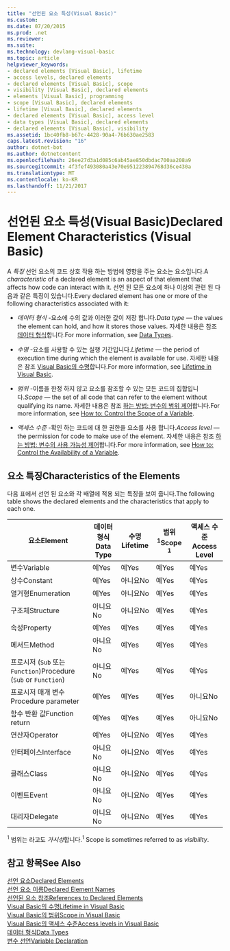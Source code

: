 ```yaml
---
title: "선언된 요소 특성(Visual Basic)"
ms.custom: 
ms.date: 07/20/2015
ms.prod: .net
ms.reviewer: 
ms.suite: 
ms.technology: devlang-visual-basic
ms.topic: article
helpviewer_keywords:
- declared elements [Visual Basic], lifetime
- access levels, declared elements
- declared elements [Visual Basic], scope
- visibility [Visual Basic], declared elements
- elements [Visual Basic], programming
- scope [Visual Basic], declared elements
- lifetime [Visual Basic], declared elements
- declared elements [Visual Basic], access level
- data types [Visual Basic], declared elements
- declared elements [Visual Basic], visibility
ms.assetid: 1bc40fb8-b67c-4428-90a4-76b630ae2583
caps.latest.revision: "16"
author: dotnet-bot
ms.author: dotnetcontent
ms.openlocfilehash: 26ee27d3a1d085c6ab45ae850dbdac700aa208a9
ms.sourcegitcommit: 4f3fef493080a43e70e951223894768d36ce430a
ms.translationtype: MT
ms.contentlocale: ko-KR
ms.lasthandoff: 11/21/2017
---
```

# <a name="declared-element-characteristics-visual-basic"></a><span data-ttu-id="0a8e9-102">선언된 요소 특성(Visual Basic)</span><span class="sxs-lookup"><span data-stu-id="0a8e9-102">Declared Element Characteristics (Visual Basic)</span></span>
<span data-ttu-id="0a8e9-103">A *특징* 선언 요소의 코드 상호 작용 하는 방법에 영향을 주는 요소는 요소입니다.</span><span class="sxs-lookup"><span data-stu-id="0a8e9-103">A *characteristic* of a declared element is an aspect of that element that affects how code can interact with it.</span></span> <span data-ttu-id="0a8e9-104">선언 된 모든 요소에 하나 이상의 관련 된 다음과 같은 특징이 있습니다.</span><span class="sxs-lookup"><span data-stu-id="0a8e9-104">Every declared element has one or more of the following characteristics associated with it:</span></span>  
  
-   <span data-ttu-id="0a8e9-105">*데이터 형식* -요소에 수의 값과 이러한 값이 저장 합니다.</span><span class="sxs-lookup"><span data-stu-id="0a8e9-105">*Data type* — the values the element can hold, and how it stores those values.</span></span> <span data-ttu-id="0a8e9-106">자세한 내용은 참조 [데이터 형식](../../../../visual-basic/language-reference/data-types/data-type-summary.md)합니다.</span><span class="sxs-lookup"><span data-stu-id="0a8e9-106">For more information, see [Data Types](../../../../visual-basic/language-reference/data-types/data-type-summary.md).</span></span>  
  
-   <span data-ttu-id="0a8e9-107">*수명* -요소를 사용할 수 있는 실행 기간입니다.</span><span class="sxs-lookup"><span data-stu-id="0a8e9-107">*Lifetime* — the period of execution time during which the element is available for use.</span></span> <span data-ttu-id="0a8e9-108">자세한 내용은 참조 [Visual Basic의 수명](../../../../visual-basic/programming-guide/language-features/declared-elements/lifetime.md)합니다.</span><span class="sxs-lookup"><span data-stu-id="0a8e9-108">For more information, see [Lifetime in Visual Basic](../../../../visual-basic/programming-guide/language-features/declared-elements/lifetime.md).</span></span>  
  
-   <span data-ttu-id="0a8e9-109">*범위* -이름을 한정 하지 않고 요소를 참조할 수 있는 모든 코드의 집합입니다.</span><span class="sxs-lookup"><span data-stu-id="0a8e9-109">*Scope* — the set of all code that can refer to the element without qualifying its name.</span></span> <span data-ttu-id="0a8e9-110">자세한 내용은 참조 [하는 방법: 변수의 범위 제어](../../../../visual-basic/programming-guide/language-features/declared-elements/how-to-control-the-scope-of-a-variable.md)합니다.</span><span class="sxs-lookup"><span data-stu-id="0a8e9-110">For more information, see [How to: Control the Scope of a Variable](../../../../visual-basic/programming-guide/language-features/declared-elements/how-to-control-the-scope-of-a-variable.md).</span></span>  
  
-   <span data-ttu-id="0a8e9-111">*액세스 수준* -확인 하는 코드에 대 한 권한을 요소를 사용 합니다.</span><span class="sxs-lookup"><span data-stu-id="0a8e9-111">*Access level* — the permission for code to make use of the element.</span></span> <span data-ttu-id="0a8e9-112">자세한 내용은 참조 [하는 방법: 변수의 사용 가능성 제어](../../../../visual-basic/programming-guide/language-features/declared-elements/how-to-control-the-availability-of-a-variable.md)합니다.</span><span class="sxs-lookup"><span data-stu-id="0a8e9-112">For more information, see [How to: Control the Availability of a Variable](../../../../visual-basic/programming-guide/language-features/declared-elements/how-to-control-the-availability-of-a-variable.md).</span></span>  
  
## <a name="characteristics-of-the-elements"></a><span data-ttu-id="0a8e9-113">요소 특징</span><span class="sxs-lookup"><span data-stu-id="0a8e9-113">Characteristics of the Elements</span></span>  
 <span data-ttu-id="0a8e9-114">다음 표에서 선언 된 요소와 각 배열에 적용 되는 특징을 보여 줍니다.</span><span class="sxs-lookup"><span data-stu-id="0a8e9-114">The following table shows the declared elements and the characteristics that apply to each one.</span></span>  
  
|<span data-ttu-id="0a8e9-115">요소</span><span class="sxs-lookup"><span data-stu-id="0a8e9-115">Element</span></span>|<span data-ttu-id="0a8e9-116">데이터 형식</span><span class="sxs-lookup"><span data-stu-id="0a8e9-116">Data Type</span></span>|<span data-ttu-id="0a8e9-117">수명</span><span class="sxs-lookup"><span data-stu-id="0a8e9-117">Lifetime</span></span>|<span data-ttu-id="0a8e9-118">범위 <sup>1</sup></span><span class="sxs-lookup"><span data-stu-id="0a8e9-118">Scope <sup>1</sup></span></span>|<span data-ttu-id="0a8e9-119">액세스 수준</span><span class="sxs-lookup"><span data-stu-id="0a8e9-119">Access Level</span></span>|  
|-------------|---------------|--------------|------------------------|------------------|  
|<span data-ttu-id="0a8e9-120">변수</span><span class="sxs-lookup"><span data-stu-id="0a8e9-120">Variable</span></span>|<span data-ttu-id="0a8e9-121">예</span><span class="sxs-lookup"><span data-stu-id="0a8e9-121">Yes</span></span>|<span data-ttu-id="0a8e9-122">예</span><span class="sxs-lookup"><span data-stu-id="0a8e9-122">Yes</span></span>|<span data-ttu-id="0a8e9-123">예</span><span class="sxs-lookup"><span data-stu-id="0a8e9-123">Yes</span></span>|<span data-ttu-id="0a8e9-124">예</span><span class="sxs-lookup"><span data-stu-id="0a8e9-124">Yes</span></span>|  
|<span data-ttu-id="0a8e9-125">상수</span><span class="sxs-lookup"><span data-stu-id="0a8e9-125">Constant</span></span>|<span data-ttu-id="0a8e9-126">예</span><span class="sxs-lookup"><span data-stu-id="0a8e9-126">Yes</span></span>|<span data-ttu-id="0a8e9-127">아니요</span><span class="sxs-lookup"><span data-stu-id="0a8e9-127">No</span></span>|<span data-ttu-id="0a8e9-128">예</span><span class="sxs-lookup"><span data-stu-id="0a8e9-128">Yes</span></span>|<span data-ttu-id="0a8e9-129">예</span><span class="sxs-lookup"><span data-stu-id="0a8e9-129">Yes</span></span>|  
|<span data-ttu-id="0a8e9-130">열거형</span><span class="sxs-lookup"><span data-stu-id="0a8e9-130">Enumeration</span></span>|<span data-ttu-id="0a8e9-131">예</span><span class="sxs-lookup"><span data-stu-id="0a8e9-131">Yes</span></span>|<span data-ttu-id="0a8e9-132">아니요</span><span class="sxs-lookup"><span data-stu-id="0a8e9-132">No</span></span>|<span data-ttu-id="0a8e9-133">예</span><span class="sxs-lookup"><span data-stu-id="0a8e9-133">Yes</span></span>|<span data-ttu-id="0a8e9-134">예</span><span class="sxs-lookup"><span data-stu-id="0a8e9-134">Yes</span></span>|  
|<span data-ttu-id="0a8e9-135">구조체</span><span class="sxs-lookup"><span data-stu-id="0a8e9-135">Structure</span></span>|<span data-ttu-id="0a8e9-136">아니요</span><span class="sxs-lookup"><span data-stu-id="0a8e9-136">No</span></span>|<span data-ttu-id="0a8e9-137">아니요</span><span class="sxs-lookup"><span data-stu-id="0a8e9-137">No</span></span>|<span data-ttu-id="0a8e9-138">예</span><span class="sxs-lookup"><span data-stu-id="0a8e9-138">Yes</span></span>|<span data-ttu-id="0a8e9-139">예</span><span class="sxs-lookup"><span data-stu-id="0a8e9-139">Yes</span></span>|  
|<span data-ttu-id="0a8e9-140">속성</span><span class="sxs-lookup"><span data-stu-id="0a8e9-140">Property</span></span>|<span data-ttu-id="0a8e9-141">예</span><span class="sxs-lookup"><span data-stu-id="0a8e9-141">Yes</span></span>|<span data-ttu-id="0a8e9-142">예</span><span class="sxs-lookup"><span data-stu-id="0a8e9-142">Yes</span></span>|<span data-ttu-id="0a8e9-143">예</span><span class="sxs-lookup"><span data-stu-id="0a8e9-143">Yes</span></span>|<span data-ttu-id="0a8e9-144">예</span><span class="sxs-lookup"><span data-stu-id="0a8e9-144">Yes</span></span>|  
|<span data-ttu-id="0a8e9-145">메서드</span><span class="sxs-lookup"><span data-stu-id="0a8e9-145">Method</span></span>|<span data-ttu-id="0a8e9-146">아니요</span><span class="sxs-lookup"><span data-stu-id="0a8e9-146">No</span></span>|<span data-ttu-id="0a8e9-147">예</span><span class="sxs-lookup"><span data-stu-id="0a8e9-147">Yes</span></span>|<span data-ttu-id="0a8e9-148">예</span><span class="sxs-lookup"><span data-stu-id="0a8e9-148">Yes</span></span>|<span data-ttu-id="0a8e9-149">예</span><span class="sxs-lookup"><span data-stu-id="0a8e9-149">Yes</span></span>|  
|<span data-ttu-id="0a8e9-150">프로시저 (`Sub` 또는 `Function`)</span><span class="sxs-lookup"><span data-stu-id="0a8e9-150">Procedure (`Sub` or `Function`)</span></span>|<span data-ttu-id="0a8e9-151">아니요</span><span class="sxs-lookup"><span data-stu-id="0a8e9-151">No</span></span>|<span data-ttu-id="0a8e9-152">예</span><span class="sxs-lookup"><span data-stu-id="0a8e9-152">Yes</span></span>|<span data-ttu-id="0a8e9-153">예</span><span class="sxs-lookup"><span data-stu-id="0a8e9-153">Yes</span></span>|<span data-ttu-id="0a8e9-154">예</span><span class="sxs-lookup"><span data-stu-id="0a8e9-154">Yes</span></span>|  
|<span data-ttu-id="0a8e9-155">프로시저 매개 변수</span><span class="sxs-lookup"><span data-stu-id="0a8e9-155">Procedure parameter</span></span>|<span data-ttu-id="0a8e9-156">예</span><span class="sxs-lookup"><span data-stu-id="0a8e9-156">Yes</span></span>|<span data-ttu-id="0a8e9-157">예</span><span class="sxs-lookup"><span data-stu-id="0a8e9-157">Yes</span></span>|<span data-ttu-id="0a8e9-158">예</span><span class="sxs-lookup"><span data-stu-id="0a8e9-158">Yes</span></span>|<span data-ttu-id="0a8e9-159">아니요</span><span class="sxs-lookup"><span data-stu-id="0a8e9-159">No</span></span>|  
|<span data-ttu-id="0a8e9-160">함수 반환 값</span><span class="sxs-lookup"><span data-stu-id="0a8e9-160">Function return</span></span>|<span data-ttu-id="0a8e9-161">예</span><span class="sxs-lookup"><span data-stu-id="0a8e9-161">Yes</span></span>|<span data-ttu-id="0a8e9-162">예</span><span class="sxs-lookup"><span data-stu-id="0a8e9-162">Yes</span></span>|<span data-ttu-id="0a8e9-163">예</span><span class="sxs-lookup"><span data-stu-id="0a8e9-163">Yes</span></span>|<span data-ttu-id="0a8e9-164">아니요</span><span class="sxs-lookup"><span data-stu-id="0a8e9-164">No</span></span>|  
|<span data-ttu-id="0a8e9-165">연산자</span><span class="sxs-lookup"><span data-stu-id="0a8e9-165">Operator</span></span>|<span data-ttu-id="0a8e9-166">예</span><span class="sxs-lookup"><span data-stu-id="0a8e9-166">Yes</span></span>|<span data-ttu-id="0a8e9-167">아니요</span><span class="sxs-lookup"><span data-stu-id="0a8e9-167">No</span></span>|<span data-ttu-id="0a8e9-168">예</span><span class="sxs-lookup"><span data-stu-id="0a8e9-168">Yes</span></span>|<span data-ttu-id="0a8e9-169">예</span><span class="sxs-lookup"><span data-stu-id="0a8e9-169">Yes</span></span>|  
|<span data-ttu-id="0a8e9-170">인터페이스</span><span class="sxs-lookup"><span data-stu-id="0a8e9-170">Interface</span></span>|<span data-ttu-id="0a8e9-171">아니요</span><span class="sxs-lookup"><span data-stu-id="0a8e9-171">No</span></span>|<span data-ttu-id="0a8e9-172">아니요</span><span class="sxs-lookup"><span data-stu-id="0a8e9-172">No</span></span>|<span data-ttu-id="0a8e9-173">예</span><span class="sxs-lookup"><span data-stu-id="0a8e9-173">Yes</span></span>|<span data-ttu-id="0a8e9-174">예</span><span class="sxs-lookup"><span data-stu-id="0a8e9-174">Yes</span></span>|  
|<span data-ttu-id="0a8e9-175">클래스</span><span class="sxs-lookup"><span data-stu-id="0a8e9-175">Class</span></span>|<span data-ttu-id="0a8e9-176">아니요</span><span class="sxs-lookup"><span data-stu-id="0a8e9-176">No</span></span>|<span data-ttu-id="0a8e9-177">아니요</span><span class="sxs-lookup"><span data-stu-id="0a8e9-177">No</span></span>|<span data-ttu-id="0a8e9-178">예</span><span class="sxs-lookup"><span data-stu-id="0a8e9-178">Yes</span></span>|<span data-ttu-id="0a8e9-179">예</span><span class="sxs-lookup"><span data-stu-id="0a8e9-179">Yes</span></span>|  
|<span data-ttu-id="0a8e9-180">이벤트</span><span class="sxs-lookup"><span data-stu-id="0a8e9-180">Event</span></span>|<span data-ttu-id="0a8e9-181">아니요</span><span class="sxs-lookup"><span data-stu-id="0a8e9-181">No</span></span>|<span data-ttu-id="0a8e9-182">아니요</span><span class="sxs-lookup"><span data-stu-id="0a8e9-182">No</span></span>|<span data-ttu-id="0a8e9-183">예</span><span class="sxs-lookup"><span data-stu-id="0a8e9-183">Yes</span></span>|<span data-ttu-id="0a8e9-184">예</span><span class="sxs-lookup"><span data-stu-id="0a8e9-184">Yes</span></span>|  
|<span data-ttu-id="0a8e9-185">대리자</span><span class="sxs-lookup"><span data-stu-id="0a8e9-185">Delegate</span></span>|<span data-ttu-id="0a8e9-186">아니요</span><span class="sxs-lookup"><span data-stu-id="0a8e9-186">No</span></span>|<span data-ttu-id="0a8e9-187">아니요</span><span class="sxs-lookup"><span data-stu-id="0a8e9-187">No</span></span>|<span data-ttu-id="0a8e9-188">예</span><span class="sxs-lookup"><span data-stu-id="0a8e9-188">Yes</span></span>|<span data-ttu-id="0a8e9-189">예</span><span class="sxs-lookup"><span data-stu-id="0a8e9-189">Yes</span></span>|  
  
 <span data-ttu-id="0a8e9-190"><sup>1</sup> 범위는 라고도 *가시성*합니다.</span><span class="sxs-lookup"><span data-stu-id="0a8e9-190"><sup>1</sup> Scope is sometimes referred to as *visibility*.</span></span>  
  
## <a name="see-also"></a><span data-ttu-id="0a8e9-191">참고 항목</span><span class="sxs-lookup"><span data-stu-id="0a8e9-191">See Also</span></span>  
 [<span data-ttu-id="0a8e9-192">선언 요소</span><span class="sxs-lookup"><span data-stu-id="0a8e9-192">Declared Elements</span></span>](../../../../visual-basic/programming-guide/language-features/declared-elements/index.md)  
 [<span data-ttu-id="0a8e9-193">선언 요소 이름</span><span class="sxs-lookup"><span data-stu-id="0a8e9-193">Declared Element Names</span></span>](../../../../visual-basic/programming-guide/language-features/declared-elements/declared-element-names.md)  
 [<span data-ttu-id="0a8e9-194">선언된 요소 참조</span><span class="sxs-lookup"><span data-stu-id="0a8e9-194">References to Declared Elements</span></span>](../../../../visual-basic/programming-guide/language-features/declared-elements/references-to-declared-elements.md)  
 [<span data-ttu-id="0a8e9-195">Visual Basic의 수명</span><span class="sxs-lookup"><span data-stu-id="0a8e9-195">Lifetime in Visual Basic</span></span>](../../../../visual-basic/programming-guide/language-features/declared-elements/lifetime.md)  
 [<span data-ttu-id="0a8e9-196">Visual Basic의 범위</span><span class="sxs-lookup"><span data-stu-id="0a8e9-196">Scope in Visual Basic</span></span>](../../../../visual-basic/programming-guide/language-features/declared-elements/scope.md)  
 [<span data-ttu-id="0a8e9-197">Visual Basic의 액세스 수준</span><span class="sxs-lookup"><span data-stu-id="0a8e9-197">Access levels in Visual Basic</span></span>](../../../../visual-basic/programming-guide/language-features/declared-elements/access-levels.md)  
 [<span data-ttu-id="0a8e9-198">데이터 형식</span><span class="sxs-lookup"><span data-stu-id="0a8e9-198">Data Types</span></span>](../../../../visual-basic/programming-guide/language-features/data-types/index.md)  
 [<span data-ttu-id="0a8e9-199">변수 선언</span><span class="sxs-lookup"><span data-stu-id="0a8e9-199">Variable Declaration</span></span>](../../../../visual-basic/programming-guide/language-features/variables/variable-declaration.md)
